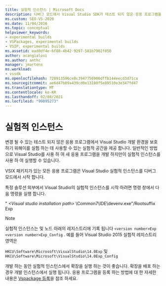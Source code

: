 ```yaml
---
title: 실험적 인스턴스 | Microsoft Docs
description: 디버그 모드에서 Visual Studio SDK가 테스트 되지 않은 응용 프로그램을 실행 하는 데 실험적 공간을 제공 하는 방법에 대해 알아봅니다.
ms.custom: SEO-VS-2020
ms.date: 11/04/2016
ms.topic: conceptual
helpviewer_keywords:
- experimental builds
- VSPackages, experimental builds
- VSIP, experimental builds
ms.assetid: ead0df4e-6f88-4b42-9297-581b7902f050
author: acangialosi
ms.author: anthc
manager: jmartens
ms.workload:
- vssdk
ms.openlocfilehash: 728913596ce8c3947756906dffb144eecd3d71ca
ms.sourcegitcommit: ae6d47b09a439cd0e13180f5e89510e3e347fd47
ms.translationtype: MT
ms.contentlocale: ko-KR
ms.lasthandoff: 02/08/2021
ms.locfileid: "99895273"
---
```

# <a name="the-experimental-instance"></a>실험적 인스턴스
변경 될 수 있는 테스트 되지 않은 응용 프로그램에서 Visual Studio 개발 환경을 보호 하기 위해이를 실험 하는 데 사용할 수 있는 실험적 공간을 제공 합니다. 일반적인 방법으로 Visual Studio를 사용 하 여 새 응용 프로그램을 개발 하지만이 실험적 인스턴스를 사용 하 여 실행할 수 있습니다.

 VSIX 패키지가 있는 모든 응용 프로그램은 Visual Studio 실험적 인스턴스를 디버그 모드에서 시작 합니다.

 특정 솔루션 외부에서 Visual Studio의 실험적 인스턴스를 시작 하려면 명령 창에서 다음 명령을 실행 합니다.

 " *\<Visual studio installation path>* \Common7\IDE\devenv.exe"/Rootsuffix Exp

> [!NOTE]
> 실험적 인스턴스는 및 노드 아래의 레지스트리에 기록 됩니다 `<version number>Exp` `<version number>Exp_Config` . 예를 들어 Visual Studio 2015 실험적 레지스트리 영역은
>
> `HKCU\Software\Microsoft\VisualStudio\14.0Exp` 및 `HKCU\Software\Microsoft\VisualStudio\14.0Exp_Config`

 개발 하는 동안 실험적 인스턴스에서 확장을 실행 하는 것이 좋습니다. 확장을 배포 하는 경우 개발 인스턴스에서 실행 됩니다. 응용 프로그램을 등록 하는 방법에 대 한 자세한 내용은 [Vspackage 등록](../extensibility/internals/registering-vspackages.md)을 참조 하세요.
